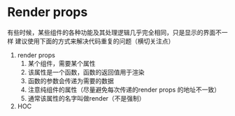 # Render props

有些时候，某些组件的各种功能及其处理逻辑几乎完全相同，只是显示的界面不一样
建议使用下面的方式来解决代码重复的问题（横切关注点）

1. render props
   1. 某个组件，需要某个属性
   2. 该属性是一个函数，函数的返回值用于渲染
   3. 函数的参数会传递为需要的数据
   4. 注意纯组件的属性（尽量避免每次传递的render props 的地址不一致）
   5. 通常该属性的名字叫做render（不是强制）
2. HOC
